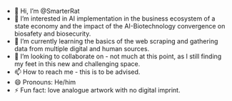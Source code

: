 - 👋 Hi, I’m @SmarterRat
- 👀 I’m interested in AI implementation in the business ecosystem of a state economy and the impact of the AI-Biotechnology convergence on biosafety and biosecurity.
- 🌱 I’m currently learning the basics of the web scraping and gathering data from multiple digital and human sources.
- 💞️ I’m looking to collaborate on - not much at this point, as I still finding my feet in this new and challenging space.
- 📫 How to reach me - this is to be advised. 
- 😄 Pronouns: He/him
- ⚡ Fun fact: love analogue artwork with no digital imprint.

<!---
SmarterRat/SmarterRat is a ✨ special ✨ repository because its `README.md` (this file) appears on your GitHub profile.
You can click the Preview link to take a look at your changes.
--->

